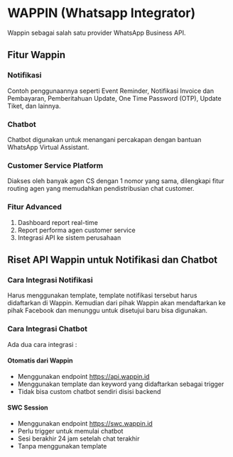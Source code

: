 # WAPPIN (Whatsapp Integrator)
Wappin sebagai salah satu provider WhatsApp Business API.

## Fitur Wappin
### Notifikasi
Contoh penggunaannya seperti Event Reminder, Notifikasi Invoice dan Pembayaran, Pemberitahuan Update, One Time Password (OTP), Update Tiket, dan lainnya.

### Chatbot
Chatbot digunakan untuk menangani percakapan dengan bantuan WhatsApp Virtual Assistant.

### Customer Service Platform
Diakses oleh banyak agen CS dengan 1 nomor yang sama, dilengkapi fitur routing agen yang memudahkan pendistribusian chat customer.

### Fitur Advanced
1. Dashboard report real-time
2. Report performa agen customer service
3. Integrasi API ke sistem perusahaan

## Riset API Wappin untuk Notifikasi dan Chatbot
### Cara Integrasi Notifikasi
Harus menggunakan template, template notifikasi tersebut harus didaftarkan di Wappin. Kemudian dari pihak Wappin akan mendaftarkan ke pihak Facebook dan menunggu untuk disetujui baru bisa digunakan.

### Cara Integrasi Chatbot
Ada dua cara integrasi :
#### Otomatis dari Wappin
- Menggunakan endpoint https://api.wappin.id
- Menggunakan template dan keyword yang didaftarkan sebagai trigger
- Tidak bisa custom chatbot sendiri disisi backend

#### SWC Session
- Menggunakan endpoint https://swc.wappin.id
- Perlu trigger untuk memulai chatbot
- Sesi berakhir 24 jam setelah chat terakhir
- Tanpa menggunakan template
